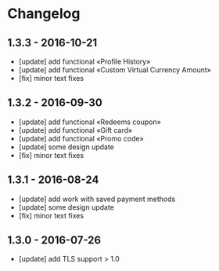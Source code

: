 # Changelog

## 1.3.3 - 2016-10-21

- [update] add functional «Profile History»
- [update] add functional «Custom Virtual Currency Amount»
- [fix] minor text fixes

## 1.3.2 - 2016-09-30

- [update] add functional «Redeems coupon»
- [update] add functional «Gift card»
- [update] add functional «Promo code»
- [update] some design update
- [fix] minor text fixes

## 1.3.1 - 2016-08-24

- [update] add work with saved payment methods  
- [update] some design update
- [fix] minor text fixes

## 1.3.0 - 2016-07-26

- [update] add TLS support > 1.0
